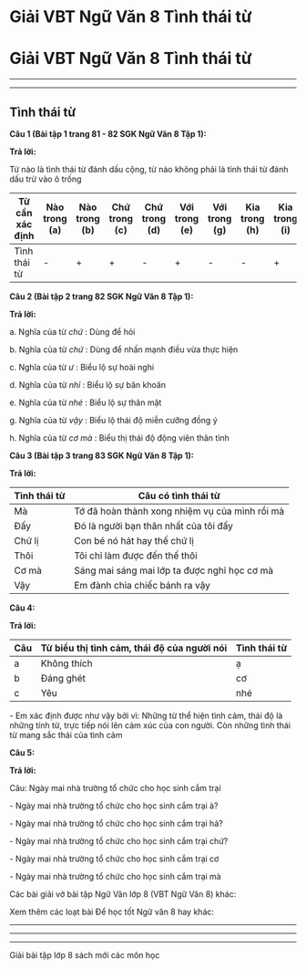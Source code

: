 # Giải VBT Ngữ Văn 8 Tình thái từ

# Giải VBT Ngữ Văn 8 Tình thái từ

* * *

* * *

## Tình thái từ

**Câu 1 (Bài tập 1 trang 81 - 82 SGK Ngữ Văn 8 Tập 1):**

**Trả lời:**

Từ nào là tình thái từ đánh dấu cộng, từ nào không phải là tình thái từ đánh dấu trừ vào ô trống

Từ cần xác định | Nào trong (a) | Nào trong (b) | Chứ trong (c) | Chứ trong (d) | Với trong (e) | Với trong (g) | Kia trong (h) | Kia trong (i)  
---|---|---|---|---|---|---|---|---  
Tình thái từ | - | + | + | - | + | - | - | +  
  
**Câu 2 (Bài tập 2 trang 82 SGK Ngữ Văn 8 Tập 1):**

**Trả lời:**

a. Nghĩa của từ _chứ_ : Dùng để hỏi

b. Nghĩa của từ _chứ_ : Dùng để nhấn mạnh điều vừa thực hiện

c. Nghĩa của từ _ư_ : Biểu lộ sự hoài nghi

d. Nghĩa của từ _nhỉ_ : Biểu lộ sự băn khoăn

e. Nghĩa của từ _nhé_ : Biểu lộ sự thân mật

g. Nghĩa của từ _vậy_ : Biểu lộ thái độ miễn cưỡng đồng ý

h. Nghĩa của từ _cơ mà_ : Biểu thị thái độ động viên thân tình

**Câu 3 (Bài tập 3 trang 83 SGK Ngữ Văn 8 Tập 1):**

**Trả lời:**

Tình thái từ | Câu có tình thái từ  
---|---  
Mà | Tớ đã hoàn thành xong nhiệm vụ của mình rồi mà  
Đấy | Đó là người bạn thân nhất của tôi đấy  
Chứ lị | Con bé nó hát hay thế chứ lị  
Thôi | Tôi chỉ làm được đến thế thôi  
Cơ mà | Sáng mai sáng mai lớp ta được nghỉ học cơ mà  
Vậy | Em đành chia chiếc bánh ra vậy  
  
**Câu 4:**

**Trả lời:**

Câu | Từ biểu thị tình cảm, thái độ của người nói | Tình thái từ  
---|---|---  
a | Không thích | ạ  
b | Đáng ghét | cơ  
c | Yêu | nhé  
  
\- Em xác định được như vậy bởi vì: Những từ thể hiện tình cảm, thái độ là những tính từ, trực tiếp nói lên cảm xúc của con người. Còn những tình thái từ mang sắc thái của tình cảm

**Câu 5:**

**Trả lời:**

Câu: Ngày mai nhà trường tổ chức cho học sinh cắm trại

\- Ngày mai nhà trường tổ chức cho học sinh cắm trại à?

\- Ngày mai nhà trường tổ chức cho học sinh cắm trại hả?

\- Ngày mai nhà trường tổ chức cho học sinh cắm trại chứ?

\- Ngày mai nhà trường tổ chức cho học sinh cắm trại cơ

\- Ngày mai nhà trường tổ chức cho học sinh cắm trại mà

Các bài giải vở bài tập Ngữ Văn lớp 8 (VBT Ngữ Văn 8) khác:

Xem thêm các loạt bài Để học tốt Ngữ văn 8 hay khác:

* * *

* * *

* * *

Giải bài tập lớp 8 sách mới các môn học
